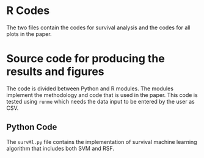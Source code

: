 # R Codes
The two files contain the codes for survival analysis 
and the codes for all plots in the paper. 

# Source code for producing the results and figures

The code is divided between Python and R modules. The modules implement the methodology and code that is used
in the paper. This code is tested using `runme` which needs the data input to be entered by the user as CSV.


## Python Code

The `survMl.py` file contains the implementation of survival machine learning algorithm that includes both SVM and RSF.



